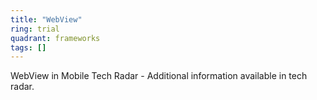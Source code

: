 ```yaml
---
title: "WebView"
ring: trial
quadrant: frameworks
tags: []
---
```


WebView in Mobile Tech Radar - Additional information available in tech radar. 
